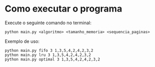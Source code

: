 # Como executar o programa

Execute o seguinte comando no terminal:


`python main.py <algoritmo> <tamanho_memoria> <sequencia_paginas>`

Exemplo de uso:

```
python main.py fifo 3 1,3,5,4,2,4,2,3,2
python main.py lru 3 1,3,5,4,2,4,2,3,2
python main.py optimal 3 1,3,5,4,2,4,2,3,2
```

